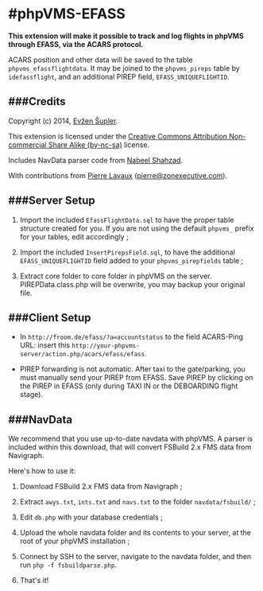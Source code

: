 #phpVMS-EFASS
===

**This extension will make it possible to track and log flights in phpVMS through EFASS, via the ACARS protocol.**

ACARS position and other data will be saved to the table ``phpvms_efassflightdata``. It may be joined to the ``phpvms_pireps`` table by ``idefassflight``, and an additional PIREP field, ``EFASS_UNIQUEFLIGHTID``.

###Credits
---


Copyright (c) 2014, [Evžen Šupler](https://github.com/suplere/).

This extension is licensed under the [Creative Commons Attribution Non-commercial Share Alike (by-nc-sa)](http://creativecommons.org/licenses/by-nc-sa/3.0/) license.

Includes NavData parser code from [Nabeel Shahzad](https://github.com/nshahzad/phpvms_navdata).

With contributions from [Pierre Lavaux](https://github.com/PierreLvx) (pierre@zonexecutive.com).

###Server Setup
---


1. Import the included ``EfassFlightData.sql`` to have the proper table structure created for you. If you are not using the default ``phpvms_`` prefix for your tables, edit accordingly ;

2. Import the included ``InsertPirepsField.sql``, to have the additional ``EFASS_UNIQUEFLIGHTID`` field added to your ``phpvms_pirepfields`` table ;

3. Extract core folder to core folder in phpVMS on the server. PIREPData.class.php will be overwrite, you may backup your original file.

###Client Setup
---

* In ``http://froom.de/efass/?a=accountstatus`` to the field ACARS-Ping URL: insert this ``http://your-phpvms-server/action.php/acars/efass/efass``.

* PIREP forwarding is not automatic. After taxi to the gate/parking, you must manually send your PIREP from EFASS. Save PIREP by clicking on the PIREP in EFASS (only during TAXI IN or the DEBOARDING flight stage).

###NavData
---

We recommend that you use up-to-date navdata with phpVMS. A parser is included within this download, that will convert FSBuild 2.x FMS data from Navigraph.

Here's how to use it:

1. Download FSBuild 2.x FMS data from Navigraph ;

2. Extract ``awys.txt``, ``ints.txt`` and ``navs.txt`` to the folder ``navdata/fsbuild/`` ;

3. Edit ``db.php`` with your database credentials ;

4. Upload the whole navdata folder and its contents to your server, at the root of your phpVMS installation ;

5. Connect by SSH to the server, navigate to the navdata folder, and then run ``php -f fsbuildparse.php``.

6. That's it!